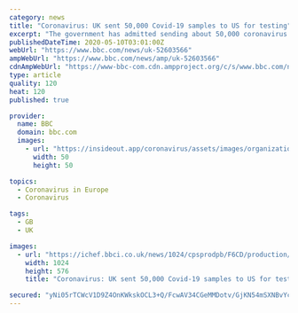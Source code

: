```yaml
---
category: news
title: "Coronavirus: UK sent 50,000 Covid-19 samples to US for testing"
excerpt: "The government has admitted sending about 50,000 coronavirus tests to the US last week for processing after \"operational issues\" in UK labs. The Department of Health said sending swabs abroad are among the contingencies to deal with \"teething problems\"."
publishedDateTime: 2020-05-10T03:01:00Z
webUrl: "https://www.bbc.com/news/uk-52603566"
ampWebUrl: "https://www.bbc.com/news/amp/uk-52603566"
cdnAmpWebUrl: "https://www-bbc-com.cdn.ampproject.org/c/s/www.bbc.com/news/amp/uk-52603566"
type: article
quality: 120
heat: 120
published: true

provider:
  name: BBC
  domain: bbc.com
  images:
    - url: "https://insideout.app/coronavirus/assets/images/organizations/bbc.com-50x50.jpg"
      width: 50
      height: 50

topics:
  - Coronavirus in Europe
  - Coronavirus

tags:
  - GB
  - UK

images:
  - url: "https://ichef.bbci.co.uk/news/1024/cpsprodpb/F6CD/production/_112218136_gettyimages-1210981020.jpg"
    width: 1024
    height: 576
    title: "Coronavirus: UK sent 50,000 Covid-19 samples to US for testing"

secured: "yNi05rTCWcV1D9Z4OnKWkskOCL3+Q/FcwAV34CGeMMDotv/GjKN54mSXNBvYc46oD7pGyUQP5NhezH+fIqtFVI3Jh+/d2hsJvmPNW8QnqaXGnX3ZaeQL2a2JIytrXoPgRXcjKziUeURGF97HGNmhm7yXXJ37CAPdg3hQEJ/Tcafwoc1+sHMa+99JQcCqpzpzUgRzX2ju4weXbBD7+mPBDja1+vzmTKtyfwqKOiRO9s28vkoTgfiL+bP8lL7sq4GYGMIW9UHC1r+7GBlHuIJdg1tpw8OW9tnba7gGzNYHsDlpmtyxRUoZyDOcWyUHyMAy;uZsWVNJ2cqQEhL9iW/+rbg=="
---
```


